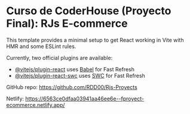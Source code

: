 # Curso de CoderHouse (Proyecto Final): RJs E-commerce

This template provides a minimal setup to get React working in Vite with HMR and some ESLint rules.

Currently, two official plugins are available:

- [@vitejs/plugin-react](https://github.com/vitejs/vite-plugin-react/blob/main/packages/plugin-react/README.md) uses [Babel](https://babeljs.io/) for Fast Refresh
- [@vitejs/plugin-react-swc](https://github.com/vitejs/vite-plugin-react-swc) uses [SWC](https://swc.rs/) for Fast Refresh

GitHub repo: https://github.com/RDD00/Rjs-Proyects

Netlify: https://6563ce0dfaa03941aa46ee6e--fproyect-ecommerce.netlify.app/
